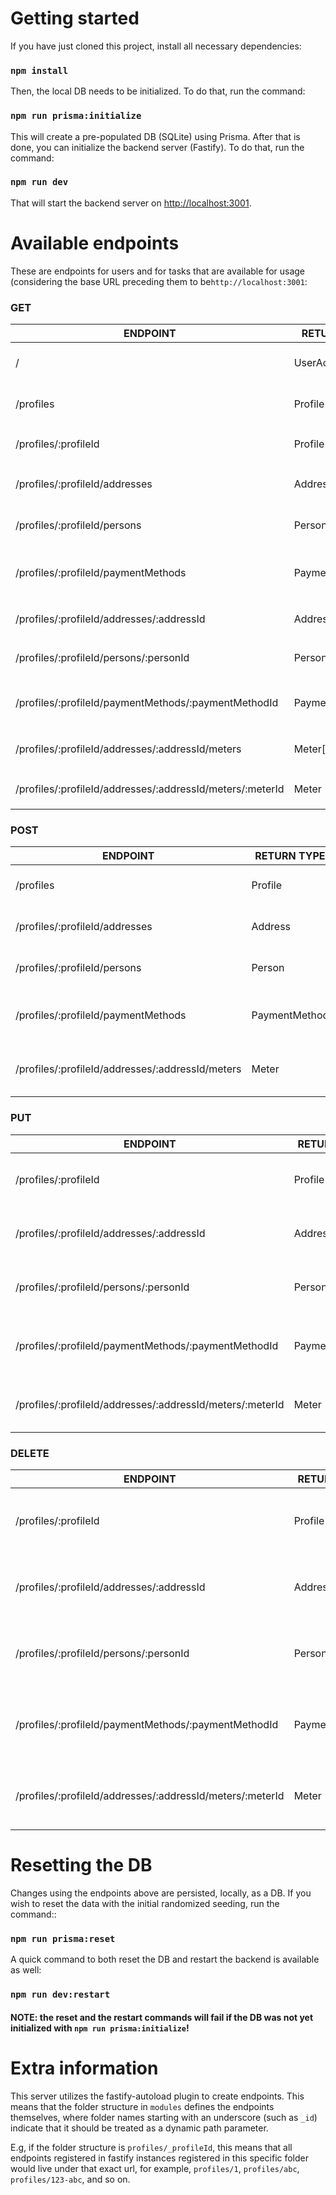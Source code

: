 # Getting started

If you have just cloned this project, install all necessary dependencies:

### `npm install`

Then, the local DB needs to be initialized. To do that, run the command:

### `npm run prisma:initialize`

This will create a pre-populated DB (SQLite) using Prisma.
After that is done, you can initialize the backend server (Fastify).
To do that, run the command:

### `npm run dev`

That will start the backend server on [http://localhost:3001](http://localhost:3001).

# Available endpoints

These are endpoints for users and for tasks that are available for usage (considering the base URL preceding them to be`http://localhost:3001`:

### **GET**

| **ENDPOINT**                                              	 | **RETURN TYPE** 	 | **DESCRIPTION**                                    	           |
|-------------------------------------------------------------|-------------------|----------------------------------------------------------------|
| /                                                         	 | UserAccount     	 | Retrieves the user account data                              	 |
| /profiles                                                 	 | Profile[]       	 | Retrieves the profiles of a user account                     	 |
| /profiles/:profileId                                      	 | Profile         	 | Retrieves the profile with id `:profileId`              	      |
| /profiles/:profileId/addresses                            	 | Address[]       	 | Retrieves the addresses of a profile                           |
| /profiles/:profileId/persons                              	 | Person[]        	 | Retrieves the persons of a profile                             |
| /profiles/:profileId/paymentMethods                       	 | PaymentMethod[] 	 | Retrieves the payment methods of a profile                     |
| /profiles/:profileId/addresses/:addressId                 	 | Address         	 | Retrieves the address with id `:addressId`              	      |
| /profiles/:profileId/persons/:personId                    	 | Person          	 | Retrieves the person with id `:personId`                	      |
| /profiles/:profileId/paymentMethods/:paymentMethodId      	 | PaymentMethod   	 | Retrieves the payment method with id `:paymentMethodId` 	      |
| /profiles/:profileId/addresses/:addressId/meters          	 | Meter[]         	 | Retrieves the meters of an address                             |
| /profiles/:profileId/addresses/:addressId/meters/:meterId 	 | Meter           	 | Retrieves the meter with id `meterId`                   	      |

### **POST**

| **ENDPOINT**                                              	 | **RETURN TYPE** 	 | **DESCRIPTION**                                    	                 |
|-------------------------------------------------------------|-------------------|----------------------------------------------------------------------|
| /profiles                                                 	 | Profile       	   | Creates a new profile and returns it                     	           |
| /profiles/:profileId/addresses                            	 | Address       	   | Creates a new address and returns it                            	    |
| /profiles/:profileId/persons                              	 | Person        	   | Creates a new person and returns it                            	     |
| /profiles/:profileId/paymentMethods                       	 | PaymentMethod 	   | Creates a new payment method and returns it                        	 |
| /profiles/:profileId/addresses/:addressId/meters          	 | Meter         	   | Creates a new payment method and returns it                          |

### **PUT**

| **ENDPOINT**                                              	 | **RETURN TYPE** 	 | **DESCRIPTION**                                    	                    |
|-------------------------------------------------------------|-------------------|-------------------------------------------------------------------------|
| /profiles/:profileId                                      	 | Profile         	 | Updates the profile with id `:profileId` and returns it                 |
| /profiles/:profileId/addresses/:addressId                 	 | Address         	 | Updates the address with id `:addressId` and returns it                 |
| /profiles/:profileId/persons/:personId                    	 | Person          	 | Updates the person with id `:personId` and returns it                	  |
| /profiles/:profileId/paymentMethods/:paymentMethodId      	 | PaymentMethod   	 | Updates the payment method with id `:paymentMethodId` and returns it 	  |
| /profiles/:profileId/addresses/:addressId/meters/:meterId 	 | Meter           	 | Updates the meter with id `:meterId` and returns it                   	 |

### **DELETE**

| **ENDPOINT**                                              	 | **RETURN TYPE** 	 | **DESCRIPTION**                                    	                                  |
|-------------------------------------------------------------|-------------------|---------------------------------------------------------------------------------------|
| /profiles/:profileId                                      	 | Profile         	 | Deletes the profile with id `:profileId` and returns the deleted element              |
| /profiles/:profileId/addresses/:addressId                 	 | Address         	 | Deletes the address with id `:addressId` and returns the deleted element              |
| /profiles/:profileId/persons/:personId                    	 | Person          	 | Deletes the person with id `:personId` and returns the deleted element                |
| /profiles/:profileId/paymentMethods/:paymentMethodId      	 | PaymentMethod   	 | Deletes the payment method with id `:paymentMethodId` and returns the deleted element |
| /profiles/:profileId/addresses/:addressId/meters/:meterId 	 | Meter           	 | Deletes the meter with id `:meterId` and returns the deleted element                  |

# Resetting the DB

Changes using the endpoints above are persisted, locally, as a DB.
If you wish to reset the data with the initial randomized seeding, run the command::

### `npm run prisma:reset`

A quick command to both reset the DB and restart the backend is available as well:

### `npm run dev:restart`

#### NOTE: the reset and the restart commands will fail if the DB was not yet initialized with `npm run prisma:initialize`!

# Extra information

This server utilizes the fastify-autoload plugin to create endpoints.
This means that the folder structure in `modules` defines the endpoints themselves,
where folder names starting with an underscore (such as `_id`) indicate that it should
be treated as a dynamic path parameter.

E.g, if the folder structure is `profiles/_profileId`, this means that all endpoints registered in
fastify instances registered in this specific folder would live under that exact url, for example,
`profiles/1`, `profiles/abc`, `profiles/123-abc`, and so on.
